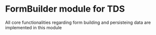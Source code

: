 # FormBuilder module for TDS
All core functionalities regarding form building and persisteing data are implemented in this module
